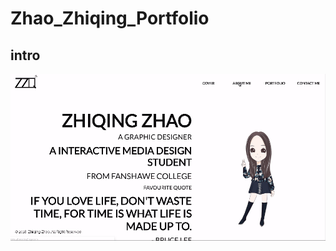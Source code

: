 # Zhao_Zhiqing_Portfolio
## intro
![image](https://github.com/zzhao24/Zhao_Zhiqing_Portfolio/raw/dev.gif/images/home.gif)
